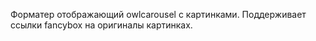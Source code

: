 Форматер отображающий owlcarousel с картинками.
Поддерживает ссылки fancybox на оригиналы картинках.

